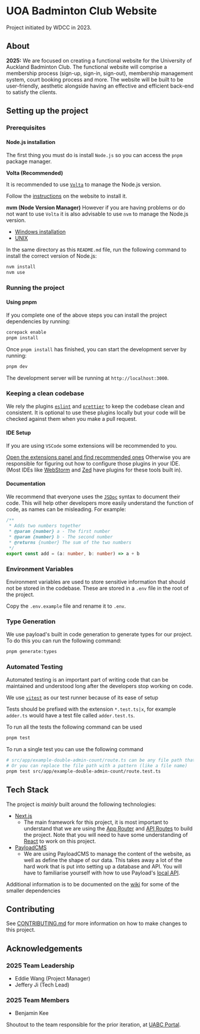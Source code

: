# UOA Badminton Club Website
Project initiated by WDCC in 2023.

## About

**2025:** We are focused on creating a functional website for the University of Auckland Badminton Club. The functional website will comprise a membership process (sign-up, sign-in, sign-out), membership management system, court booking process and more. The website will be built to be user-friendly, aesthetic alongside having an effective and efficient back-end to satisfy the clients.

## Setting up the project

### Prerequisites

#### Node.js installation

The first thing you must do is install `Node.js` so you can access the `pnpm` package manager.

**Volta (Recommended)**

It is recommended to use [`Volta`](https://volta.sh/) to manage the Node.js version.

Follow the [instructions](https://docs.volta.sh/guide/getting-started) on the website to install it.

**nvm (Node Version Manager)**
However if you are having problems or do not want to use `Volta` it is also advisable to use `nvm` to manage the Node.js
version.

- [Windows installation](https://github.com/coreybutler/nvm-windows/releases)
- [UNIX](https://github.com/nvm-sh/nvm?tab=readme-ov-file#installing-and-updating)

In the same directory as this `README.md` file, run the following command to install the correct version of Node.js:

```bash
nvm install
nvm use
```

### Running the project

#### Using pnpm

If you complete one of the above steps you can install the project dependencies by running:

```bash
corepack enable
pnpm install
```

Once `pnpm install` has finished, you can start the development server by running:

```bash
pnpm dev
```

The development server will be running at `http://localhost:3000`.

### Keeping a clean codebase

We rely the plugins [`eslint`](https://eslint.org/docs/latest/) and [`prettier`](https://prettier.io/docs/) to keep
the codebase clean and consistent. It is optional to use these plugins locally but your code will be checked against
them when you make a pull request.

#### IDE Setup

If you are using `VSCode` some extensions will be recommended to you.

[Open the extensions panel and find recommended ones](https://code.visualstudio.com/docs/configure/extensions/extension-marketplace)
Otherwise you are responsible for figuring out how to configure those plugins in your IDE. (Most IDEs
like [WebStorm](https://www.jetbrains.com/webstorm/) and [Zed](https://zed.dev/) have plugins for these tools built in).

#### Documentation

We recommend that everyone uses the [`JSDoc`](https://jsdoc.app/) syntax to document their code. This will help other
developers more easily understand the function of code, as names can be misleading. For example:

```ts
/**
 * Adds two numbers together
 * @param {number} a - The first number
 * @param {number} b - The second number
 * @returns {number} The sum of the two numbers
 */
export const add = (a: number, b: number) => a + b
```

### Environment Variables

Environment variables are used to store sensitive information that should not be stored in the codebase. These are stored in a `.env` file in the root of the project.

Copy the `.env.example` file and rename it to `.env`.

### Type Generation

We use payload's built in code generation to generate types for our project. To do this you can run the following command:

```bash
pnpm generate:types
```

### Automated Testing

Automated testing is an important part of writing code that can be maintained and understood long after the developers
stop working on code.

We use [`vitest`](https://vitest.dev/guide/why.html) as our test runner because of its ease of setup

Tests should be prefixed with the extension `*.test.ts|x`, for example `adder.ts` would have a test file called
`adder.test.ts`.

To run all the tests the following command can be used

```bash
pnpm test
```

To run a single test you can use the following command

```bash
# src/app/example-double-admin-count/route.ts can be any file path that points to a test.
# Or you can replace the file path with a pattern (like a file name)
pnpm test src/app/example-double-admin-count/route.test.ts
```

## Tech Stack

The project is _mainly_ built around the following technologies:

- [Next.js](https://nextjs.org/)
    - The main framework for this project, it is most important to understand that we are using
      the [App Router](https://nextjs.org/docs/app)
      and [API Routes](https://nextjs.org/docs/app/building-your-application/routing/route-handlers) to build the
      project. Note that you will need to have some understanding of [React](https://react.dev/learn) to work on this
      project.
- [PayloadCMS](https://payloadcms.com/)
    - We are using PayloadCMS to manage the content of the website, as well as define the shape of our data. This takes
      away a lot of the hard work that is put into setting up a database and API. You will have to familiarise yourself
      with how to use Payload's [local API](https://payloadcms.com/docs/local-api/overview).

Additional information is to be documented on the [wiki](https://github.com/UoaWDCC/uabc-web/wiki) for some of the
smaller dependencies

## Contributing

See [CONTRIBUTING.md](CONTRIBUTING.md) for more information on how to make changes to this project.

## Acknowledgements

### 2025 Team Leadership
- Eddie Wang (Project Manager)
- Jeffery Ji (Tech Lead)

### 2025 Team Members
- Benjamin Kee

Shoutout to the team responsible for the prior iteration, at [UABC Portal](https://github.com/UoaWDCC/uabc-portal).
